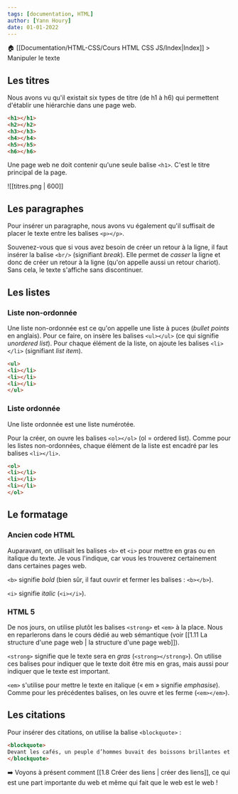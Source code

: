 ```yaml
---
tags: [documentation, HTML]
author: [Yann Houry]
date: 01-01-2022
---
```


🏠 [[Documentation/HTML-CSS/Cours HTML CSS JS/Index|Index]] > Manipuler le texte

## Les titres
Nous avons vu qu'il existait six types de titre (de h1 à h6) qui permettent d'établir une hiérarchie dans une page web.

```HTML
<h1></h1>
<h2></h2>
<h3></h3>
<h4></h4>
<h5></h5>
<h6></h6>
```

Une page web ne doit contenir qu'une seule balise `<h1>`. C'est le titre principal de la page.

![[titres.png | 600]]

## Les paragraphes
Pour insérer un paragraphe, nous avons vu également qu'il suffisait de placer le texte entre les balises `<p></p>`.

Souvenez-vous que si vous avez besoin de créer un retour à la ligne, il faut insérer la balise `<br/>` (signifiant *break*). Elle permet de *casser* la ligne et donc de créer un retour à la ligne (qu'on appelle aussi un retour chariot). Sans cela, le texte s'affiche sans discontinuer.

## Les listes
### Liste non-ordonnée
Une liste non-ordonnée est ce qu'on appelle une liste à puces (*bullet points* en anglais).
Pour ce faire, on insère les balises `<ul></ul>` (ce qui signifie *unordered list*). Pour chaque élément de la liste, on ajoute les balises `<li></li>` (signifiant *list item*).

```HTML
<ul>
<li></li>
<li></li>
<li></li>
</ul>
```

### Liste ordonnée
Une liste ordonnée est une liste numérotée. 

Pour la créer, on ouvre les balises `<ol></ol>` (ol = ordered list). Comme pour les listes non-ordonnées, chaque élément de la liste est encadré par les balises `<li></li>`.

```HTML
<ol>
<li></li>
<li></li>
<li></li>
</ol>
```

## Le formatage
### Ancien code HTML
Auparavant, on utilisait les balises `<b>` et `<i>` pour mettre en gras ou en italique du texte. Je vous l'indique, car vous les trouverez certainement dans certaines pages web.

`<b>` signifie *bold* (bien sûr, il faut ouvrir et fermer les balises : `<b></b>`).

`<i>` signifie *italic* (`<i></i>`).

### HTML 5
De nos jours, on utilise plutôt les balises `<strong>` et `<em>` à la place. Nous en reparlerons dans le cours dédié au web sémantique (voir [[1.11 La structure d'une page web | la structure d'une page web]]).

`<strong>` signifie que le texte sera en *gras* (`<strong></strong>`). On utilise ces balises pour indiquer que le texte doit être mis en gras, mais aussi pour indiquer que le texte est important.

`<em>` s'utilise pour mettre le texte en italique (« em » signifie *emphasise*). Comme pour les précédentes balises, on les ouvre et les ferme (`<em></em>`).

## Les citations
Pour insérer des citations, on utilise la balise `<blockquote>` :

```HTML
<blockquote>
Devant les cafés, un peuple d’hommes buvait des boissons brillantes et colorées qu’on aurait prises pour des pierres précieuses fondues dans le cristal. (« Tombouctou », <em>Les Contes du jour et de la nuit</em>)
</blockquote>
```

➡️ Voyons à présent comment [[1.8 Créer des liens | créer des liens]], ce qui est une part importante du web et même qui fait que le web est le web !